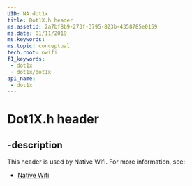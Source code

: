 ```yaml
---
UID: NA:dot1x
title: Dot1X.h header
ms.assetid: 2a7bf8b9-273f-3795-823b-4358785e0159
ms.date: 01/11/2019
ms.keywords: 
ms.topic: conceptual
tech.root: nwifi
f1_keywords:
 - dot1x
 - dot1x/dot1x
api_name:
 - dot1x
---
```


# Dot1X.h header


## -description

This header is used by Native Wifi. For more information, see:

- [Native Wifi](../_nwifi/index.md)

